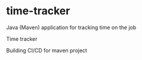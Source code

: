 # time-tracker
Java (Maven) application for tracking time on the job

Time tracker

Building CI/CD for maven project
